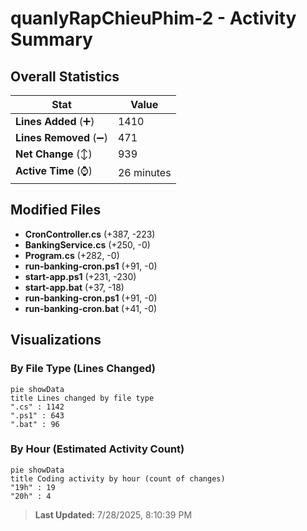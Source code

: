 # quanlyRapChieuPhim-2 - Activity Summary 

## Overall Statistics

| Stat                   | Value                                                             |
| ---------------------- | ----------------------------------------------------------------- |
| **Lines Added** (➕)   | 1410                                          |
| **Lines Removed** (➖) | 471                                        |
| **Net Change** (↕)    | 939                |
| **Active Time** (⌚)   | 26 minutes |


## Modified Files
- **CronController.cs** (+387, -223)
- **BankingService.cs** (+250, -0)
- **Program.cs** (+282, -0)
- **run-banking-cron.ps1** (+91, -0)
- **start-app.ps1** (+231, -230)
- **start-app.bat** (+37, -18)
- **run-banking-cron.ps1** (+91, -0)
- **run-banking-cron.bat** (+41, -0)

## Visualizations

### By File Type (Lines Changed)

```mermaid
pie showData
title Lines changed by file type
".cs" : 1142
".ps1" : 643
".bat" : 96
```

### By Hour (Estimated Activity Count)

```mermaid
pie showData
title Coding activity by hour (count of changes)
"19h" : 19
"20h" : 4
```


> **Last Updated:** 7/28/2025, 8:10:39 PM